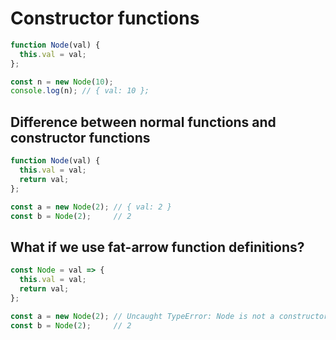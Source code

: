 # Constructor functions

```js
function Node(val) {
  this.val = val;
};

const n = new Node(10);
console.log(n); // { val: 10 };
```

## Difference between normal functions and constructor functions

```js
function Node(val) {
  this.val = val;
  return val;
};

const a = new Node(2); // { val: 2 }
const b = Node(2);     // 2
```

## What if we use fat-arrow function definitions?

```js
const Node = val => {
  this.val = val;
  return val;
};

const a = new Node(2); // Uncaught TypeError: Node is not a constructor
const b = Node(2);     // 2
```

&nbsp;
